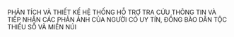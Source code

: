 PHÂN TÍCH VÀ THIẾT KẾ HỆ THỐNG HỖ TRỢ TRA CỨU THÔNG TIN VÀ TIẾP NHẬN CÁC PHẢN ẢNH CỦA NGƯỜI CÓ UY TÍN, ĐỒNG BÀO DÂN TỘC THIỂU SỐ VÀ MIỀN NÚI
